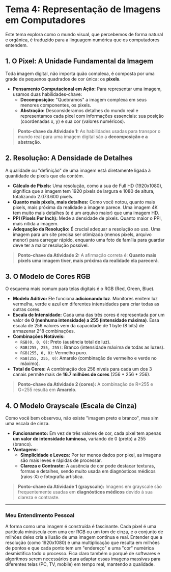 # Tema 4: Representação de Imagens em Computadores

Este tema explora como o mundo visual, que percebemos de forma natural e orgânica, é traduzido para a linguagem numérica que os computadores entendem.

## 1. O Pixel: A Unidade Fundamental da Imagem

Toda imagem digital, não importa quão complexa, é composta por uma grade de pequenos quadrados de cor única: os **pixels**.

- **Pensamento Computacional em Ação:** Para representar uma imagem, usamos duas habilidades-chave:
  - **Decomposição:** "Quebramos" a imagem complexa em seus menores componentes, os pixels.
  - **Abstração:** Desconsideramos detalhes do mundo real e representamos cada pixel com informações essenciais: sua posição (coordenadas x, y) e sua cor (valores numéricos).

> **Ponto-chave da Atividade 1:** As habilidades usadas para transpor o mundo real para uma imagem digital são a **decomposição e a abstração**.

## 2. Resolução: A Densidade de Detalhes

A qualidade ou "definição" de uma imagem está diretamente ligada à quantidade de pixels que ela contém.

- **Cálculo de Pixels:** Uma resolução, como a sua de Full HD (1920x1080), significa que a imagem tem 1920 pixels de largura e 1080 de altura, totalizando 2.073.600 pixels.
- **Quanto mais pixels, mais detalhes:** Como você notou, quanto mais pixels, mais próxima da realidade a imagem parece. Uma imagem 4K tem muito mais detalhes (e é um arquivo maior) que uma imagem HD.
- **PPI (Pixels Per Inch):** Mede a densidade de pixels. Quanto maior o PPI, mais nítida a imagem.
- **Adequação da Resolução:** É crucial adequar a resolução ao uso. Uma imagem para um site precisa ser otimizada (menos pixels, arquivo menor) para carregar rápido, enquanto uma foto de família para guardar deve ter a maior resolução possível.

> **Ponto-chave da Atividade 2:** A afirmação correta é: **Quanto mais pixels uma imagem tiver, mais próxima da realidade ela parecerá**.

## 3. O Modelo de Cores RGB

O esquema mais comum para telas digitais é o RGB (Red, Green, Blue).

- **Modelo Aditivo:** Ele funciona **adicionando luz**. Monitores emitem luz vermelha, verde e azul em diferentes intensidades para criar todas as outras cores.
- **Escala de Intensidade:** Cada uma das três cores é representada por um valor de **0 (nenhuma intensidade) a 255 (intensidade máxima)**. Essa escala de 256 valores vem da capacidade de 1 byte (8 bits) de armazenar 2^8 combinações.
- **Combinações Notáveis:**
  - `RGB(0, 0, 0)`: Preto (ausência total de luz).
  - `RGB(255, 255, 255)`: Branco (intensidade máxima de todas as luzes).
  - `RGB(255, 0, 0)`: Vermelho puro.
  - `RGB(255, 255, 0)`: Amarelo (combinação de vermelho e verde no máximo).
- **Total de Cores:** A combinação dos 256 níveis para cada um dos 3 canais permite mais de **16.7 milhões de cores** (256 * 256 * 256).

> **Ponto-chave da Atividade 2 (cores):** A combinação de R=255 e G=255 resulta em **Amarelo**.

## 4. O Modelo Grayscale (Escala de Cinza)

Como você bem observou, não existe "imagem preto e branco", mas sim uma escala de cinza.

- **Funcionamento:** Em vez de três valores de cor, cada pixel tem apenas **um valor de intensidade luminosa**, variando de 0 (preto) a 255 (branco).
- **Vantagens:**
  - **Simplicidade e Leveza:** Por ter menos dados por pixel, as imagens são mais leves e rápidas de processar.
  - **Clareza e Contraste:** A ausência de cor pode destacar texturas, formas e detalhes, sendo muito usada em diagnósticos médicos (raios-X) e fotografia artística.

> **Ponto-chave da Atividade 1 (grayscale):** Imagens em grayscale são frequentemente usadas em **diagnósticos médicos** devido à sua clareza e contraste.

---

### Meu Entendimento Pessoal

A forma como uma imagem é construída é fascinante. Cada pixel é uma partícula minúscula com uma cor RGB ou um tom de cinza, e o conjunto de milhões deles cria a ilusão de uma imagem contínua e real. Entender que a resolução (como 1920x1080) é uma multiplicação que resulta em milhões de pontos e que cada ponto tem um "endereço" e uma "cor" numérica desmistifica todo o processo. Fica claro também o porquê de softwares e algoritmos serem necessários para adaptar essas imagens massivas para diferentes telas (PC, TV, mobile) em tempo real, mantendo a qualidade.